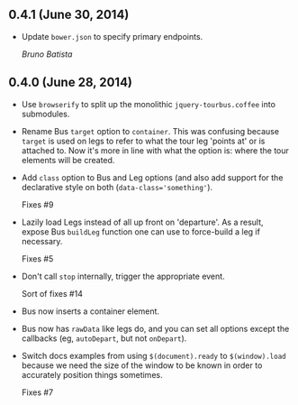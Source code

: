 ## 0.4.1 (June 30, 2014) ##

*   Update `bower.json` to specify primary endpoints.

    _Bruno Batista_


## 0.4.0 (June 28, 2014) ##

*   Use `browserify` to split up the monolithic `jquery-tourbus.coffee` into
    submodules.

*   Rename Bus `target` option to `container`. This was confusing because
    `target` is used on legs to refer to what the tour leg 'points at' or is
    attached to. Now it's more in line with what the option is: where the
    tour elements will be created.

*   Add `class` option to Bus and Leg options (and also add support for
    the declarative style on both (`data-class='something'`).

    Fixes #9

*   Lazily load Legs instead of all up front on 'departure'. As a result,
    expose Bus `buildLeg` function one can use to force-build a leg if necessary.

    Fixes #5

*   Don't call `stop` internally, trigger the appropriate event.

    Sort of fixes #14

*   Bus now inserts a container element.

*   Bus now has `rawData` like legs do, and you can set all options
    except the callbacks (eg, `autoDepart`, but not `onDepart`).

*   Switch docs examples from using `$(document).ready` to `$(window).load`
    because we need the size of the window to be known in order to
    accurately position things sometimes.

    Fixes #7
